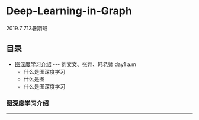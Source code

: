 # Deep-Learning-in-Graph
2019.7  713暑期班


## 目录
* [图深度学习介绍](#图深度学习介绍)  ---  刘文文、张翙、韩老师  day1 a.m
  * 什么是图深度学习
  * 什么是图
  * 什么是图深度学习

### 图深度学习介绍
---------------
